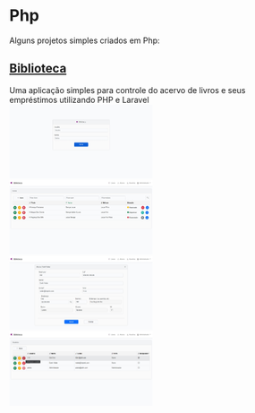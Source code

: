 # Php
Alguns projetos simples criados em Php:

## [Biblioteca](/Biblioteca/)
Uma aplicação simples para controle do acervo de livros e seus empréstimos utilizando PHP e Laravel <br>
<img src="Biblioteca/_screenshots/1.jpg" width="256"> <img src="Biblioteca/_screenshots/2.jpg" width="256"> <br>
<img src="Biblioteca/_screenshots/3.jpg" width="256"> <img src="Biblioteca/_screenshots/4.jpg" width="256">

